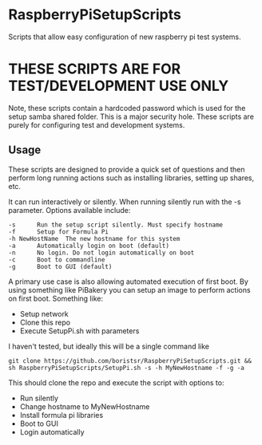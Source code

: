 # RaspberryPiSetupScripts
Scripts that allow easy configuration of new raspberry pi test systems.

# THESE SCRIPTS ARE FOR TEST/DEVELOPMENT USE ONLY
Note, these scripts contain a hardcoded password which is used for the setup samba shared folder. This is a major security hole.
These scripts are purely for configuring test and development systems.

## Usage
These scripts are designed to provide a quick set of questions and then perform long running actions such as installing libraries, setting up shares, etc.

It can run interactively or silently. When running silently run with the -s parameter. Options available include:
```
-s		Run the setup script silently. Must specify hostname
-f		Setup for Formula Pi
-h NewHostName	The new hostname for this system
-a		Automatically login on boot (default)
-n		No login. Do not login automatically on boot
-c		Boot to commandline
-g		Boot to GUI (default)
```

A primary use case is also allowing automated execution of first boot. By using something like PiBakery you can setup an image to perform actions on first boot. Something like:
* Setup network
* Clone this repo
* Execute SetupPi.sh with parameters

I haven't tested, but ideally this will be a single command like
```
git clone https://github.com/boristsr/RaspberryPiSetupScripts.git && sh RaspberryPiSetupScripts/SetupPi.sh -s -h MyNewHostname -f -g -a
```
This should clone the repo and execute the script with options to:
- Run silently
- Change hostname to MyNewHostname
- Install formula pi libraries
- Boot to GUI
- Login automatically
